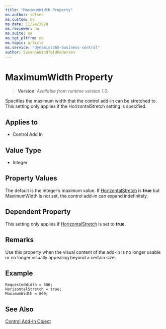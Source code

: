 ```yaml
---
title: "MaximumWidth Property"
ms.author: solsen
ms.custom: na
ms.date: 11/24/2020
ms.reviewer: na
ms.suite: na
ms.tgt_pltfrm: na
ms.topic: article
ms.service: "dynamics365-business-central"
author: SusanneWindfeldPedersen
---
```

[//]: # (START>DO_NOT_EDIT)
[//]: # (IMPORTANT:Do not edit any of the content between here and the END>DO_NOT_EDIT.)
[//]: # (Any modifications should be made in the .xml files in the ModernDev repo.)
# MaximumWidth Property
> **Version**: _Available from runtime version 1.0._

Specifies the maximum width that the control add-in can be stretched to. This setting only applies if the HorizontalStretch setting is specified.

## Applies to
-   Control Add In


[//]: # (IMPORTANT: END>DO_NOT_EDIT)

## Value Type 
  
- Integer 

## Property Values

The default is the integer’s maximum value. If [HorizontalStretch](devenv-horizontalstretch-property.md) is **true** but MaximumWidth is not set, the control add-in can expand indefinitely.

## Dependent Property

This setting only applies if [HorizontalStretch](devenv-horizontalstretch-property.md) is set to **true**.

## Remarks

Use this property when the visual content of the add-in is no longer usable or no longer visually appealing beyond a certain size.
  
## Example 

```AL
RequestedWidth = 600;
HorizontalStretch = true;
MaximumWidth = 800;
```

## See Also

[Control Add-In Object](../devenv-control-addin-object.md)   
 